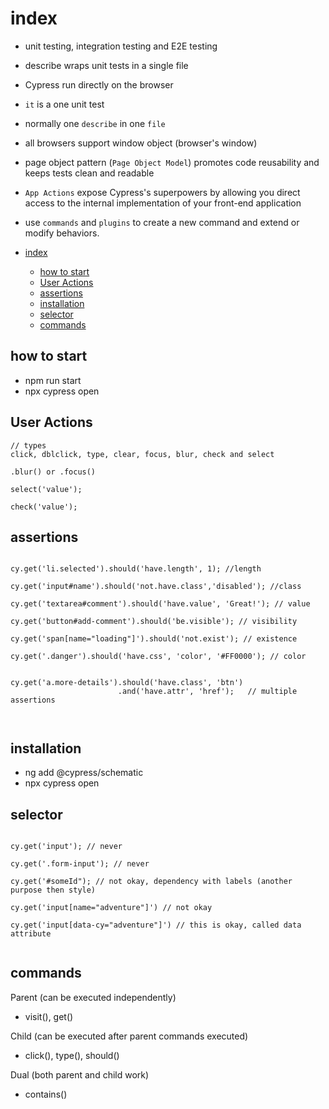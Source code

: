 # index

- unit testing, integration testing and E2E testing
- describe wraps unit tests in a single file
- Cypress run directly on the browser
- `it` is a one unit test
- normally one `describe` in one `file`
- all browsers support window object (browser's window)
- page object pattern (`Page Object Model`) promotes code reusability and keeps tests clean and readable
- `App Actions` expose Cypress's superpowers by allowing you direct access to the internal implementation of your front-end application
- use `commands` and `plugins` to create a new command and extend or modify behaviors.

- [index](#index)
  - [how to start](#how-to-start)
  - [User Actions](#user-actions)
  - [assertions](#assertions)
  - [installation](#installation)
  - [selector](#selector)
  - [commands](#commands)

## how to start

- npm run start
- npx cypress open

## User Actions

```
// types
click, dblclick, type, clear, focus, blur, check and select

.blur() or .focus()

select('value');

check('value');

```

## assertions

```

cy.get('li.selected').should('have.length', 1); //length

cy.get('input#name').should('not.have.class','disabled'); //class

cy.get('textarea#comment').should('have.value', 'Great!'); // value

cy.get('button#add-comment').should('be.visible'); // visibility

cy.get('span[name="loading"]').should('not.exist'); // existence

cy.get('.danger').should('have.css', 'color', '#FF0000'); // color


cy.get('a.more-details').should('have.class', 'btn')
                        .and('have.attr', 'href');   // multiple assertions



```

## installation

- ng add @cypress/schematic
- npx cypress open

## selector

```

cy.get('input'); // never

cy.get('.form-input'); // never

cy.get('#someId"); // not okay, dependency with labels (another purpose then style)

cy.get('input[name="adventure"]') // not okay

cy.get('input[data-cy="adventure"]') // this is okay, called data attribute


```

## commands

Parent (can be executed independently)

- visit(), get()

Child (can be executed after parent commands executed)

- click(), type(), should()

Dual (both parent and child work)

- contains()
